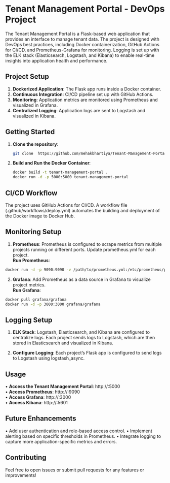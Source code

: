 # Tenant Management Portal - DevOps Project

The Tenant Management Portal is a Flask-based web application that provides an interface to manage tenant data. The project is designed with DevOps best practices, including Docker containerization, GitHub Actions for CI/CD, and Prometheus-Grafana for monitoring. Logging is set up with the ELK stack (Elasticsearch, Logstash, and Kibana) to enable real-time insights into application health and performance.

## Project Setup

1. **Dockerized Application**: The Flask app runs inside a Docker container.
2. **Continuous Integration**: CI/CD pipeline set up with GitHub Actions.
3. **Monitoring**: Application metrics are monitored using Prometheus and visualized in Grafana.
4. **Centralized Logging**: Application logs are sent to Logstash and visualized in Kibana.

## Getting Started

1. **Clone the repository**:

   ```bash
   git clone  https://github.com/mehakbhartiya/Tenant-Management-Portal.git  

2. **Build and Run the Docker Container**:
    ```bash
    docker build -t tenant-management-portal .
    docker run -d -p 5000:5000 tenant-management-portal

## CI/CD Workflow

The project uses GitHub Actions for CI/CD. A workflow file (.github/workflows/deploy.yml) automates the building and deployment of the Docker image to Docker Hub.

## Monitoring Setup

1. **Prometheus**:
Prometheus is configured to scrape metrics from multiple projects running on different ports. Update prometheus.yml for each project.    
  **Run Prometheus**:

```bash docker pull prom/prometheus
docker run -d -p 9090:9090 -v /path/to/prometheus.yml:/etc/prometheus/prometheus.yml prom/prometheus
```
2. **Grafana**:
Add Prometheus as a data source in Grafana to visualize project metrics.  
**Run Grafana**:
```bash
docker pull grafana/grafana
docker run -d -p 3000:3000 grafana/grafana
```
## Logging Setup
1. **ELK Stack**:
Logstash, Elasticsearch, and Kibana are configured to centralize logs. Each project sends logs to Logstash, which are then stored in Elasticsearch and visualized in Kibana.

2. **Configure Logging**:
Each project’s Flask app is configured to send logs to Logstash using logstash_async.

## Usage
• **Access the Tenant Management Portal**: http://<EC2-IP>:5000  
• **Access Prometheus**: http://<EC2-IP>:9090  
• **Access Grafana**: http://<EC2-IP>:3000  
• **Access Kibana**: http://<EC2-IP>:5601

## Future Enhancements
• Add user authentication and role-based access control.
• Implement alerting based on specific thresholds in Prometheus.
• Integrate logging to capture more application-specific metrics and errors.

## Contributing
Feel free to open issues or submit pull requests for any features or improvements!
